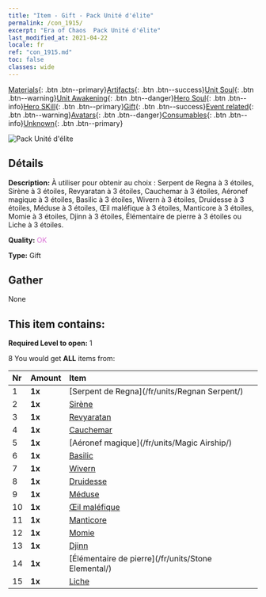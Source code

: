 ```yaml
---
title: "Item - Gift - Pack Unité d'élite"
permalink: /con_1915/
excerpt: "Era of Chaos  Pack Unité d'élite"
last_modified_at: 2021-04-22
locale: fr
ref: "con_1915.md"
toc: false
classes: wide
---
```

 [Materials](/ItemsFR/){: .btn .btn--primary}[Artifacts](/ItemsFR/Artifacts/){: .btn .btn--success}[Unit Soul](/ItemsFR/UnitSoul/){: .btn .btn--warning}[Unit Awakening](/ItemsFR/UnitAwakening/){: .btn .btn--danger}[Hero Soul](/ItemsFR/HeroSoul/){: .btn .btn--info}[Hero SKill](/ItemsFR/HeroSkill/){: .btn .btn--primary}[Gift](/ItemsFR/Gift/){: .btn .btn--success}[Event related](/ItemsFR/Events/){: .btn .btn--warning}[Avatars](/ItemsFR/Avatars/){: .btn .btn--danger}[Consumables](/ItemsFR/Consumables/){: .btn .btn--info}[Unknown](/ItemsFR/Unknown/){: .btn .btn--primary}

 ![Pack Unité d'élite](/images/t/i_907054.png)

## Détails
 **Description:** À utiliser pour obtenir au choix : Serpent de Regna à 3 étoiles, Sirène à 3 étoiles, Revyaratan à 3 étoiles, Cauchemar à 3 étoiles, Aéronef magique à 3 étoiles, Basilic à 3 étoiles, Wivern à 3 étoiles, Druidesse à 3 étoiles, Méduse à 3 étoiles, Œil maléfique à 3 étoiles, Manticore à 3 étoiles, Momie à 3 étoiles, Djinn à 3 étoiles, Élémentaire de pierre à 3 étoiles ou Liche à 3 étoiles.

 **Quality:** <span style="color: #DA70D6">OK</span>

 **Type:** Gift

## Gather

  None

## This item contains:

 **Required Level to open:** 1

 8 You would get **ALL** items  from:

  | Nr | Amount |     Item    |
  |:---|:-------|:------------|
  | 1 |  **1x** | [Serpent de Regna](/fr/units/Regnan Serpent/) |  | 
  | 2 |  **1x** | [Sirène](/fr/units/Mermaid/) |  | 
  | 3 |  **1x** | [Revyaratan](/fr/units/Revyaratan/) |  | 
  | 4 |  **1x** | [Cauchemar](/fr/units/Nightmare/) |  | 
  | 5 |  **1x** | [Aéronef magique](/fr/units/Magic Airship/) |  | 
  | 6 |  **1x** | [Basilic](/fr/units/Basilisk/) |  | 
  | 7 |  **1x** | [Wivern](/fr/units/Wyvern/) |  | 
  | 8 |  **1x** | [Druidesse](/fr/units/Druid/) |  | 
  | 9 |  **1x** | [Méduse](/fr/units/Medusa/) |  | 
  | 10 |  **1x** | [Œil maléfique](/fr/units/Beholder/) |  | 
  | 11 |  **1x** | [Manticore](/fr/units/Manticore/) |  | 
  | 12 |  **1x** | [Momie](/fr/units/Mummy/) |  | 
  | 13 |  **1x** | [Djinn](/fr/units/Genie/) |  | 
  | 14 |  **1x** | [Élémentaire de pierre](/fr/units/Stone Elemental/) |  | 
  | 15 |  **1x** | [Liche](/fr/units/Lich/) |  | 
